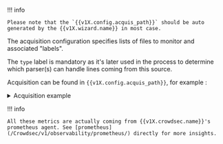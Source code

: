 !!! info 
    
    Please note that the `{{v1X.config.acquis_path}}` should be auto generated by the {{v1X.wizard.name}} in most case.

The acquisition configuration specifies lists of files to monitor and associated "labels".

The `type` label is mandatory as it's later used in the process to determine which parser(s) can handle lines coming from this source.

Acquisition can be found in `{{v1X.config.acquis_path}}`, for example :
<details>
  <summary>Acquisition example</summary>
```yaml
filenames:
  - /var/log/nginx/access-*.log
  - /var/log/nginx/error.log
labels:
  type: nginx
---
filenames:
  - /var/log/auth.log
labels:
  type: syslog

```
</details>


## Testing and viewing acquisition

### At startup

At startup, you will see the monitored files in `/var/log/crowdsec.log` :

```
...
time="30-04-2020 08:57:25" level=info msg="Opening file '/var/log/nginx/http.access.log' (pattern:/var/log/nginx/http.access.log)"
time="30-04-2020 08:57:25" level=info msg="Opening file '/var/log/nginx/https.access.log' (pattern:/var/log/nginx/https.access.log)"
time="30-04-2020 08:57:25" level=info msg="Opening file '/var/log/nginx/error.log' (pattern:/var/log/nginx/error.log)"
time="30-04-2020 08:57:25" level=info msg="Opening file '/var/log/auth.log' (pattern:/var/log/auth.log)"
time="30-04-2020 08:57:25" level=info msg="Opening file '/var/log/syslog' (pattern:/var/log/syslog)"
time="30-04-2020 08:57:25" level=info msg="Opening file '/var/log/kern.log' (pattern:/var/log/kern.log)"
...
```

### At runtime

{{v1X.cli.name}} allows you to view {{v1X.crowdsec.name}} metrics info via the `metrics` command.
This allows you to see how many lines are coming from each source, and if they are parsed correctly.

You can see those metrics with the following command:
```
{{v1X.cli.bin}} metrics
```


<details>
  <summary>{{v1X.cli.name}} metrics example</summary>

```bash
## {{v1X.cli.bin}} metrics
...
INFO[0000] Acquisition Metrics:                         
+------------------------------------------+------------+--------------+----------------+------------------------+
|                  SOURCE                  | LINES READ | LINES PARSED | LINES UNPARSED | LINES POURED TO BUCKET |
+------------------------------------------+------------+--------------+----------------+------------------------+
| /var/log/nginx/http.access.log           |         47 |           46 |              1 |                     10 |
| /var/log/nginx/https.access.log          |         25 |           25 | -              |                     18 |
| /var/log/kern.log                        |     297948 |       297948 | -              |                  69421 |
| /var/log/syslog                          |     303868 |       297947 |           5921 |                  71539 |
| /var/log/auth.log                        |      63419 |        12896 |          50523 |                  20463 |
| /var/log/nginx/error.log                 |         65 |           65 | -              | -                      |
+------------------------------------------+------------+--------------+----------------+------------------------+
...
```

</details>


!!! info

    All these metrics are actually coming from {{v1X.crowdsec.name}}'s prometheus agent. See [prometheus](/Crowdsec/v1/observability/prometheus/) directly for more insights.


